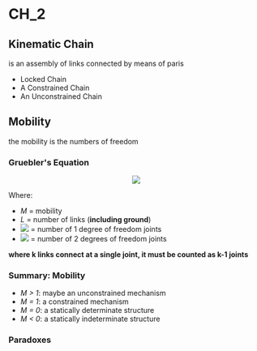 # CH_2

## Kinematic Chain

is an assembly of links connected by means of paris

- Locked Chain
- A Constrained Chain
- An Unconstrained Chain

## Mobility

the mobility is the numbers of freedom

### Gruebler's Equation

<div align = center><img src = "https://latex.codecogs.com/svg.latex?M%3D3%28L-1%29-2J_1-J_2"></div>

Where:

- *M* = mobility
- *L* = number of links (**including ground**)
- <img src = "https://latex.codecogs.com/svg.latex?%5Cinline%20J_1"> = number of 1 degree of freedom joints 
- <img src = "https://latex.codecogs.com/svg.latex?%5Cinline%20J_2"> = number of 2 degrees of freedom joints
  

**where k links connect at a single joint, it must be counted as k-1 joints**

### Summary: Mobility

- *M > 1*: maybe an unconstrained mechanism
- *M = 1*: a constrained mechanism
- *M = 0*: a statically determinate structure
- *M < 0*: a statically indeterminate structure

### Paradoxes


